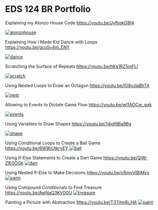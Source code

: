 # EDS 124 BR Portfolio

Explaining my Alonzo House Code
https://youtu.be/JyfliokO8f4

[![alonzohouse](/images/alonzo_house.png)](https://youtu.be/JyfliokO8f4)

Explaining How I Made Kid Dance with Loops
https://youtu.be/gcuSy4m_ENY

[![dance](/images/dance.png)](https://youtu.be/gcuSy4m_ENY)

Scratching the Surface of Repeats
https://youtu.be/hKs1RZ5mFLI

[![scratch](/images/scratch.png)](https://youtu.be/hKs1RZ5mFLI)

Using Nested Loops to Draw an Octagon
https://youtu.be/lO8yJiaBhT4

[![nest](/images/nest.png)](https://youtu.be/lO8yJiaBhT4)

Allowing to Events to Dictate Game Flow
https://youtu.be/wI1AOCw_gqk

[![events](/images/events.png)](https://youtu.be/wI1AOCw_gqk)

Using Variables to Draw Shapes
https://youtu.be/14jdI9Ba9Bg

[![shape](/images/shape.png)](https://youtu.be/14jdI9Ba9Bg)

Using Conditional Loops to Create a Ball Game
https://youtu.be/6W9hUtkryEY
[![ball](/images/ball.png)](https://youtu.be/6W9hUtkryEY)

Using If-Else Statements to Create a Dart Game
https://youtu.be/QjW-ZIE0OGk
[![dart](/images/dart.png)](https://youtu.be/QjW-ZIE0OGk)

Using Nested If-Else to Make Decisions
https://youtu.be/cRmyVIBIMvs
[![swim](/images/swim.png)](https://youtu.be/cRmyVIBIMvs)

Using Compound Conditionals to Find Treasure
https://youtu.be/AwNaQ3KV0GU
[![treasure](/images/treasure.png)](https://youtu.be/AwNaQ3KV0GU)

Painting a Picture with Abstraction
https://youtu.be/T3TiIm8j_HA
[![paint](/images/paint.png)](https://youtu.be/T3TiIm8j_HA)